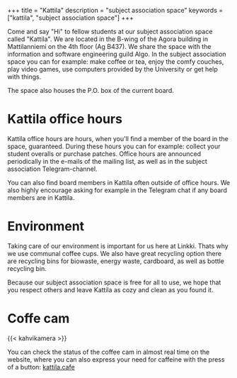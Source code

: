 +++
title = "Kattila"
description = "subject association space"
keywords = ["kattila", "subject association space"]
+++

Come and say "Hi" to fellow students at our subject association space called "Kattila". We are located in the B-wing of the Agora building in Mattilanniemi on the 4th floor (Ag B437). We share the space with the information and software engineering guild Algo. In the subject association space you can for example: make coffee or tea, enjoy the comfy couches, play video games, use computers provided by the University or get help with things.

The space also houses the P.O. box of the current board.

# Kattila office hours

Kattila office hours are hours, when you'll find a member of the board in the space, guaranteed. During these hours you can for example: collect your student overalls or purchase patches. Office hours are announced periodically in the e-mails of the mailing list, as well as in the subject association Telegram-channel. 

You can also find board members in Kattila often outside of office hours. We also highly encourage asking for example in the Telegram chat if any board members are in Kattila.

# Environment

Taking care of our environment is important for us here at Linkki. Thats why we use communal coffee cups. We also have great recycling option there are recycling bins for biowaste, energy waste, cardboard, as well as bottle recycling bin.

Because our subject association space is free for all to use, we hope that you respect others and leave Kattila as cozy and clean as you found it. 

# Coffe cam

{{< kahvikamera >}}

You can check the status of the coffee cam in almost real time on the website, where you can also express your need for caffeine with the press of a button: [kattila.cafe](https://kattila.cafe/)
